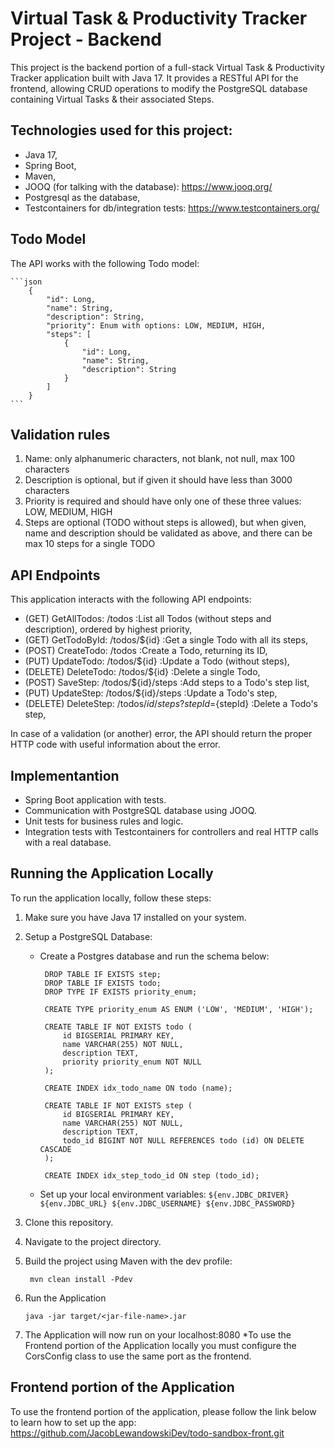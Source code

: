 # Virtual Task & Productivity Tracker Project - Backend

This project is the backend portion of a full-stack Virtual Task & Productivity Tracker application built with Java 17. It provides a RESTful API for the frontend, allowing CRUD operations to modify the PostgreSQL database containing Virtual Tasks & their associated Steps.

## Technologies used for this project:
* Java 17,
* Spring Boot,
* Maven,
* JOOQ (for talking with the database): https://www.jooq.org/
* Postgresql as the database,
* Testcontainers for db/integration tests: https://www.testcontainers.org/

## Todo Model

The API works with the following Todo model:

    ```json
        {
            "id": Long,
            "name": String,
            "description": String,
            "priority": Enum with options: LOW, MEDIUM, HIGH,
            "steps": [
                {
                    "id": Long,
                    "name": String,
                    "description": String
                }
            ]
        }
    ```

## Validation rules
1. Name: only alphanumeric characters, not blank, not null, max 100 characters
2. Description is optional, but if given it should have less than 3000 characters
3. Priority is required and should have only one of these three values: LOW, MEDIUM, HIGH
4. Steps are optional (TODO without steps is allowed), but when given, name and description should be validated as above, and there can be max 10 steps for a single TODO

## API Endpoints
This application interacts with the following API endpoints:
* (GET) GetAllTodos: /todos                                   :List all Todos (without steps and description), ordered by highest priority, 
* (GET) GetTodoById: /todos/${id}                             :Get a single Todo with all its steps,
* (POST) CreateTodo: /todos                                   :Create a Todo, returning its ID, 
* (PUT) UpdateTodo: /todos/${id}                              :Update a Todo (without steps),
* (DELETE) DeleteTodo: /todos/${id}                           :Delete a single Todo, 
* (POST) SaveStep: /todos/${id}/steps                         :Add steps to a Todo's step list, 
* (PUT) UpdateStep: /todos/${id}/steps                        :Update a Todo's step, 
* (DELETE) DeleteStep: /todos/${id}/steps?stepId=${stepId}    :Delete a Todo's step,

In case of a validation (or another) error, the API should return the proper HTTP code with useful information about the error.

## Implementantion

* Spring Boot application with tests.
* Communication with PostgreSQL database using JOOQ.
* Unit tests for business rules and logic.
* Integration tests with Testcontainers for controllers and real HTTP calls with a real database.

## Running the Application Locally
To run the application locally, follow these steps:
1. Make sure you have Java 17 installed on your system.

2. Setup a PostgreSQL Database:
     * Create a Postgres database and run the schema below:
       ```
        DROP TABLE IF EXISTS step;
        DROP TABLE IF EXISTS todo;
        DROP TYPE IF EXISTS priority_enum;
        
        CREATE TYPE priority_enum AS ENUM ('LOW', 'MEDIUM', 'HIGH');
        
        CREATE TABLE IF NOT EXISTS todo (
            id BIGSERIAL PRIMARY KEY,
            name VARCHAR(255) NOT NULL,
            description TEXT,
            priority priority_enum NOT NULL
        );
        
        CREATE INDEX idx_todo_name ON todo (name);
        
        CREATE TABLE IF NOT EXISTS step (
            id BIGSERIAL PRIMARY KEY,
            name VARCHAR(255) NOT NULL,
            description TEXT,
            todo_id BIGINT NOT NULL REFERENCES todo (id) ON DELETE CASCADE
        );
        
        CREATE INDEX idx_step_todo_id ON step (todo_id);
       ```
    * Set up your local environment variables:
          ```
            ${env.JDBC_DRIVER}
            ${env.JDBC_URL}
            ${env.JDBC_USERNAME}
            ${env.JDBC_PASSWORD}
          ```
3. Clone this repository.
4. Navigate to the project directory.
5. Build the project using Maven with the dev profile:
   ```
    mvn clean install -Pdev
   ```
6. Run the Application
    ```
    java -jar target/<jar-file-name>.jar
    ```
7. The Application will now run on your localhost:8080
*To use the Frontend portion of the Application locally you must configure the CorsConfig class to use the same port as the frontend.

## Frontend portion of the Application
To use the frontend portion of the application, please follow the link below to learn how to set up the app:
https://github.com/JacobLewandowskiDev/todo-sandbox-front.git


